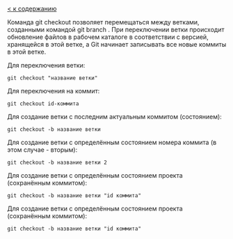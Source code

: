 [< к содержанию](../../../)

Команда git checkout позволяет перемещаться между ветками, созданными командой git branch . При переключении ветки происходит обновление файлов в рабочем каталоге в соответствии с версией, хранящейся в этой ветке, а Git начинает записывать все новые коммиты в этой ветке.

Для переключения ветки:
```
git checkout "название ветки"
```

Для переключения на коммит:
```
git checkout id-коммита
```

Для создание ветки с последним актуальным коммитом (состоянием):
```
git checkout -b название ветки
```

Для создание ветки с определённым состоянием номера коммита (в этом случае - вторым):
```
git checkout -b название ветки 2
```

Для создание ветки с определённым состоянием проекта (сохранённым коммитом):
```
git checkout -b название ветки "id коммита"
```

Для создание ветки с определённым состоянием проекта (сохранённым коммитом):
```
git checkout -b название ветки "id коммита"
```